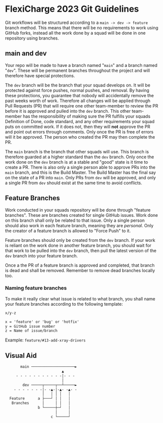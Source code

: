 # FlexiCharge 2023 Git Guidelines

Git workflows will be structured according to a `main -> dev -> feature` branch method. This means that there will be no requirements to work using GitHub forks, instead all the work done by a squad will be done in one repository using branches.

## main and dev

Your repo will be made to have a branch named "`main`" and a branch named "`dev`". These will be permanent branches throughout the project and will therefore have special protections.

The `dev` branch will be the branch that your squad develops on. It will be protected against force pushes, normal pushes, and removal. By having these protections, you guarantee that nobody will accidentally remove the past weeks worth of work. Therefore all changes will be applied through Pull Requests (PR) that will require one other team-member to review the PR before it is approved and pulled into the `dev` branch. This other team-member has the responsibility of making sure the PR fulfills your squads Definition of Done, code standard, and any other requirements your squad puts on committed work. If it does not, then they will **not** approve the PR and point out errors through comments. Only once the PR is free of errors will it be approved. The person who created the PR may then complete the PR.

The `main` branch is the branch that other squads will use. This branch is therefore guarded at a higher standard than the `dev` branch. Only once the work done on the `dev` branch is at a stable and "good" state is it time to create a PR. There is also only a single person able to approve PRs into the `main` branch, and this is the Build Master. The Build Master has the final say on the state of a PR into `main`. Only PRs from `dev` will be approved, and only a single PR from `dev` should exist at the same time to avoid conflicts.

## Feature Branches

Work conducted in your squads repository will be done through "feature branches". These are branches created for single GitHub issues. Work done on this branch shall only be related to that issue. Only a single person should also work in each feature branch, meaning they are *personal*. Only the creator of a feature branch is allowed to "Force Push" to it.

Feature branches should only be created from the `dev` branch. If your work is reliant on the work done in another feature branch, you should wait for that work to be pulled into the `dev` branch, then pull the latest version of the `dev` branch into your feature branch.

Once a the PR of a feature branch is approved and completed, that branch is dead and shall be removed. Remember to remove dead branches locally too.

### Naming feature branches

To make it really clear what issue is related to what branch, you shall name your feature branches according to the following template:

```txt
x/y-z

x = 'feature' or 'bug' or 'hotfix'
y = GitHub issue number
z = Name of issue/branch
```

Example: `feature/#13-add-xray-drivers`

## Visual Aid

```txt
       main ────────────────────►
                          ▲
     - - - - - - - - - - -│- - -
                          │
        dev ─────┬─────┬──┴─────►
    - - - - - - -│- -▲-│-▲- -▲- -
                 │   │ │ │   │
  Feature      a ├───┘ │ │   │
   Branches      │     │ │   │
               b └─────┼─┘   │
                       │     │
                     c └─────┘
```
